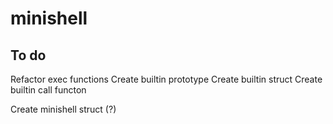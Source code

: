 # minishell

## To do
Refactor exec functions
Create builtin prototype
Create builtin struct
Create builtin call functon

Create minishell struct (?)
